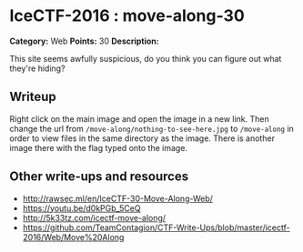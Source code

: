# IceCTF-2016 : move-along-30

**Category:** Web
**Points:** 30
**Description:**

This site seems awfully suspicious, do you think you can figure out what they're hiding?

## Writeup

Right click on the main image and open the image in a new link. Then change the url from `/move-along/nothing-to-see-here.jpg` to `/move-along` in order to view files in the same directory as the image. There is another image there with the flag typed onto the image.

## Other write-ups and resources

* http://rawsec.ml/en/IceCTF-30-Move-Along-Web/
* https://youtu.be/d0kPGb_5CeQ
* http://5k33tz.com/icectf-move-along/
* https://github.com/TeamContagion/CTF-Write-Ups/blob/master/icectf-2016/Web/Move%20Along

